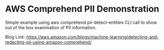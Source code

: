 # AWS Comprehend PII Demonstration

Simple example using aws comprehend pii-detect-entities CLI call to show out of the box examination of PII information.

Blog Link: https://aws.amazon.com/blogs/machine-learning/detecting-and-redacting-pii-using-amazon-comprehend/

